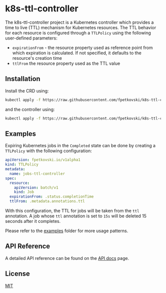 # k8s-ttl-controller

The k8s-ttl-controller project is a Kubernetes controller which provides a time to live (TTL) mechanism for Kubernetes resources. The TTL behavior for each resource is configured through a `TTLPolicy` using the following user-defined parameters:
* `expirationFrom` - the resource property used as reference point from which expiration is calculated. If not specified, it defaults to the resource's creation time
* `ttlFrom` the resource property used as the TTL value

## Installation

Install the CRD using:
```bash
kubectl apply -f https://raw.githubusercontent.com/fpetkovski/k8s-ttl-controller/0.5.0/deploy/crds.yaml
```
and the controller using:
```bash
kubectl apply -f https://raw.githubusercontent.com/fpetkovski/k8s-ttl-controller/0.5.0/deploy/controller.yaml
```

## Examples

Expiring Kubernetes jobs in the `Completed` state can be done by creating a `TTLPolicy` with the following configuration:
```yaml
apiVersion: fpetkovski.io/v1alpha1
kind: TTLPolicy
metadata:
  name: jobs-ttl-controller
spec:
  resource:
    apiVersion: batch/v1
    kind: Job
  expirationFrom: .status.completionTime 
  ttlFrom: .metadata.annotations.ttl
```

With this configuration, the TTL for jobs will be taken from the `ttl` annotation. A job whose `ttl` annotation is set to `15s` will be deleted 15 seconds after it completes.

Please refer to the [examples](https://github.com/fpetkovski/k8s-ttl-controller/tree/main/examples) folder for more usage patterns.

## API Reference

A detailed API reference can be found on the [API docs](https://github.com/fpetkovski/k8s-ttl-controller/tree/main/docs) page.

## License
[MIT](https://choosealicense.com/licenses/mit/)